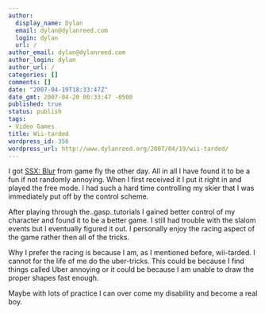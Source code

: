 ```yaml
---
author:
  display_name: Dylan
  email: dylan@dylanreed.com
  login: dylan
  url: /
author_email: dylan@dylanreed.com
author_login: dylan
author_url: /
categories: []
comments: []
date: "2007-04-19T18:33:47Z"
date_gmt: 2007-04-20 00:33:47 -0500
published: true
status: publish
tags:
- Video Games
title: Wii-tarded
wordpress_id: 356
wordpress_url: http://www.dylanreed.org/2007/04/19/wii-tarded/
---
```


I got [SSX: Blur][1] from game fly the other day. All in all I have found it to be a fun if not randomly annoying. When I first received it I put it right in and played the free mode. I had such a hard time controlling my skier that I was immediately put off by the control scheme.

   [1]: http://www.amazon.com/Electronic-Arts-SSX-Blur/dp/B000MF6X04/ref=pd_bbs_sr_1/102-5860627-5062533?ie=UTF8&s=videogames&qid=1176253152&sr=8-1

After playing through the..gasp..tutorials I gained better control of my character and found it to be a better game. I still had trouble with the slalom events but I eventually figured it out. I personally enjoy the racing aspect of the game rather then all of the tricks.

Why I prefer the racing is because I am, as I mentioned before, wii-tarded. I cannot for the life of me do the uber-tricks. This could be because I find things called Uber annoying or it could be because I am unable to draw the proper shapes fast enough.

Maybe with lots of practice I can over come my disability and become a real boy.
